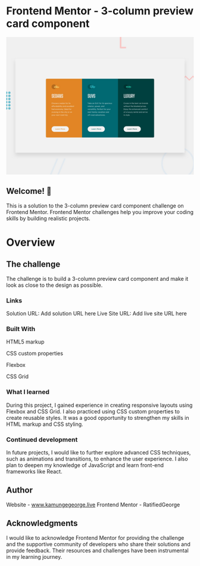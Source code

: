 # Frontend Mentor - 3-column preview card component

![Design preview for the 3-column preview card component coding challenge](./design/desktop-preview.jpg)

## Welcome! 👋

This is a solution to the 3-column preview card component challenge on Frontend Mentor. Frontend Mentor challenges help you improve your coding skills by building realistic projects.

# Overview
## The challenge
The challenge is to build a 3-column preview card component and make it look as close to the design as possible.


### Links
Solution URL: Add solution URL here
Live Site URL: Add live site URL here


### Built With
HTML5 markup

CSS custom properties

Flexbox

CSS Grid

### What I learned
During this project, I gained experience in creating responsive layouts using Flexbox and CSS Grid. I also practiced using CSS custom properties to create reusable styles. It was a good opportunity to strengthen my skills in HTML markup and CSS styling.

### Continued development
In future projects, I would like to further explore advanced CSS techniques, such as animations and transitions, to enhance the user experience. I also plan to deepen my knowledge of JavaScript and learn front-end frameworks like React.


## Author
Website - www.kamungegeorge.live
Frontend Mentor - RatifiedGeorge

## Acknowledgments
I would like to acknowledge Frontend Mentor for providing the challenge and the supportive community of developers who share their solutions and provide feedback. Their resources and challenges have been instrumental in my learning journey.







